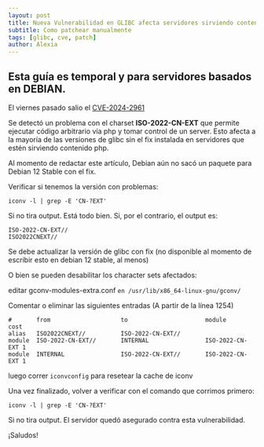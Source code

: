 ```yaml
---
layout: post
title: Nueva Vulnerabilidad en GLIBC afecta servidores sirviendo contenido PHP
subtitle: Como patchear manualmente
tags: [glibc, cve, patch]
author: Alexia
---
```


## Esta guía es temporal y para servidores basados en DEBIAN.

El viernes pasado salio el [CVE-2024-2961](https://nvd.nist.gov/vuln/detail/CVE-2024-2961)

Se detectó un problema con el charset **ISO-2022-CN-EXT** que permite ejecutar código arbitrario vía php y tomar control de un server. 
Esto afecta a la mayoría de las versiones de glibc sin el fix instalada en servidores que estén sirviendo contenido php.

Al momento de redactar este artículo, Debian aún no sacó un paquete para Debian 12 Stable con el fix.



Verificar si tenemos la versión con problemas:

```
iconv -l | grep -E 'CN-?EXT'
```

Si no tira output. Está todo bien. Si, por el contrario, el output es:

```
ISO-2022-CN-EXT//
ISO2022CNEXT//
```

Se debe actualizar la versión de glibc con fix (no disponible al momento de escribir esto en debian 12 stable, al menos)

O bien se pueden desabilitar los character sets afectados:


editar gconv-modules-extra.conf 
``` en /usr/lib/x86_64-linux-gnu/gconv/ ```

Comentar o eliminar las siguientes entradas (A partir de la línea 1254)

```
#       from                    to                      module          cost
alias   ISO2022CNEXT//          ISO-2022-CN-EXT//
module  ISO-2022-CN-EXT//       INTERNAL                ISO-2022-CN-EXT 1
module  INTERNAL                ISO-2022-CN-EXT//       ISO-2022-CN-EXT 1
```

luego correr ``` iconvconfig ``` para resetear la cache de iconv

Una vez finalizado, volver a verificar con el comando que corrimos primero:


```
iconv -l | grep -E 'CN-?EXT'
```

Si no tira output. El servidor quedó asegurado contra esta vulnerabilidad.

¡Saludos!


